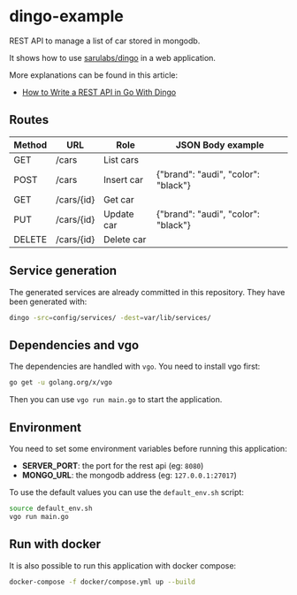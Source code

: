 # dingo-example

REST API to manage a list of car stored in mongodb.

It shows how to use [sarulabs/dingo](https://github.com/sarulabs/dingo) in a web application.

More explanations can be found in this article:
- [How to Write a REST API in Go With Dingo](https://www.sarulabs.com/post/3/2018-07-05/how-to-write-a-rest-api-in-go-with-dingo.html)

## Routes

| Method  | URL         | Role        | JSON Body example                    |
| ------- | ----------- | ----------- | ------------------------------------ |
| GET     | /cars       | List cars   |                                      |
| POST    | /cars       | Insert car  | {"brand": "audi", "color": "black"}  |
| GET     | /cars/{id}  | Get car     |                                      |
| PUT     | /cars/{id}  | Update car  | {"brand": "audi", "color": "black"}  |
| DELETE  | /cars/{id}  | Delete car  |                                      |

## Service generation

The generated services are already committed in this repository. They have been generated with:

```sh
dingo -src=config/services/ -dest=var/lib/services/
```

## Dependencies and vgo

The dependencies are handled with `vgo`. You need to install vgo first:

```sh
go get -u golang.org/x/vgo
```

Then you can use `vgo run main.go` to start the application.

## Environment

You need to set some environment variables before running this application:

- **SERVER_PORT**: the port for the rest api (eg: `8080`)
- **MONGO_URL**: the mongodb address (eg: `127.0.0.1:27017`)

To use the default values you can use the `default_env.sh` script:

```sh
source default_env.sh
vgo run main.go
```

## Run with docker

It is also possible to run this application with docker compose:

```sh
docker-compose -f docker/compose.yml up --build
```

